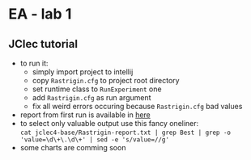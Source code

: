 # EA - lab 1

## JClec tutorial
  - to run it:
      - simply import project to intellij
      - copy `Rastrigin.cfg` to project root directory
      - set runtime class to `RunExperiment` one
      - add `Rastrigin.cfg` as run argument
      - fix all weird errors occuring because `Rastrigin.cfg` bad values
  - report from first run is available in [here](lab1/jclec4-base/Rastrigin-report.txt)
  - to select only valuable output use this fancy oneliner:   
    `cat jclec4-base/Rastrigin-report.txt | grep Best | grep -o 'value=\d\+\.\d\+' | sed -e 's/value=//g'`
  - some charts are comming soon
